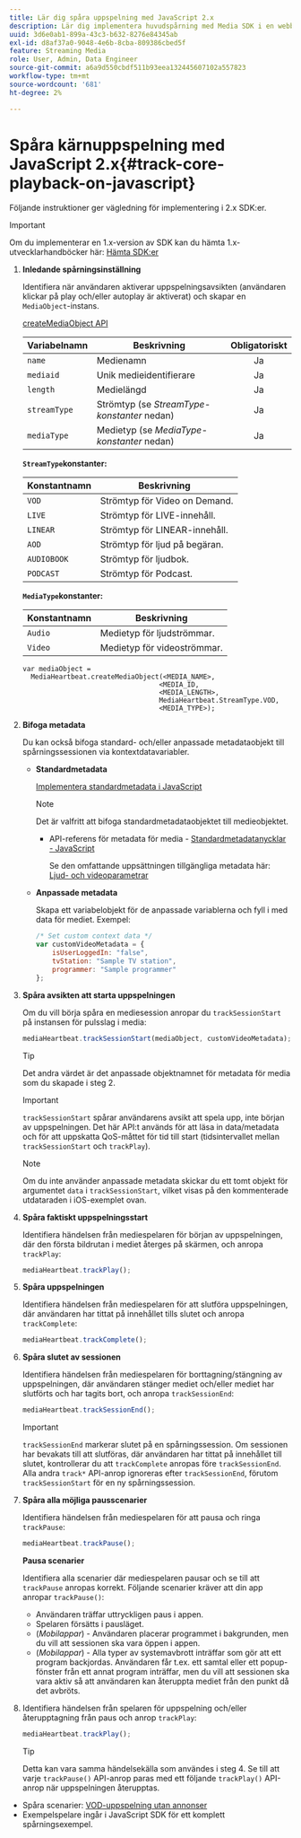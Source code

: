 ```yaml
---
title: Lär dig spåra uppspelning med JavaScript 2.x
description: Lär dig implementera huvudspårning med Media SDK i en webbläsare med JavaScript 2.x-appar.
uuid: 3d6e0ab1-899a-43c3-b632-8276e84345ab
exl-id: d8af37a0-9048-4e6b-8cba-809386cbed5f
feature: Streaming Media
role: User, Admin, Data Engineer
source-git-commit: a6a9d550cbdf511b93eea132445607102a557823
workflow-type: tm+mt
source-wordcount: '681'
ht-degree: 2%

---
```


# Spåra kärnuppspelning med JavaScript 2.x{#track-core-playback-on-javascript}

Följande instruktioner ger vägledning för implementering i 2.x SDK:er.

>[!IMPORTANT]
>Om du implementerar en 1.x-version av SDK kan du hämta 1.x-utvecklarhandböcker här: [Hämta SDK:er](/help/getting-started/download-sdks.md)

1. **Inledande spårningsinställning**

   Identifiera när användaren aktiverar uppspelningsavsikten (användaren klickar på play och/eller autoplay är aktiverat) och skapar en `MediaObject`-instans.

   [createMediaObject API](https://adobe-marketing-cloud.github.io/media-sdks/reference/javascript/MediaHeartbeat.html#.createMediaObject)

   | Variabelnamn | Beskrivning | Obligatoriskt |
   | --- | --- | :---: |
   | `name` | Medienamn | Ja |
   | `mediaid` | Unik medieidentifierare | Ja |
   | `length` | Medielängd | Ja |
   | `streamType` | Strömtyp (se _StreamType-konstanter_ nedan) | Ja |
   | `mediaType` | Medietyp (se _MediaType-konstanter_ nedan) | Ja |

   **`StreamType`konstanter:**

   | Konstantnamn | Beskrivning   |
   |---|---|
   | `VOD` | Strömtyp för Video on Demand. |
   | `LIVE` | Strömtyp för LIVE-innehåll. |
   | `LINEAR` | Strömtyp för LINEAR-innehåll. |
   | `AOD` | Strömtyp för ljud på begäran. |
   | `AUDIOBOOK` | Strömtyp för ljudbok. |
   | `PODCAST` | Strömtyp för Podcast. |

   **`MediaType`konstanter:**

   | Konstantnamn | Beskrivning |
   |---|---|
   | `Audio` | Medietyp för ljudströmmar. |
   | `Video` | Medietyp för videoströmmar. |

   ```
   var mediaObject =  
     MediaHeartbeat.createMediaObject(<MEDIA_NAME>,  
                                     <MEDIA_ID,  
                                     <MEDIA_LENGTH>,
                                     MediaHeartbeat.StreamType.VOD,
                                     <MEDIA_TYPE>);
   ```

1. **Bifoga metadata**

   Du kan också bifoga standard- och/eller anpassade metadataobjekt till spårningssessionen via kontextdatavariabler.

   * **Standardmetadata**

     [Implementera standardmetadata i JavaScript](/help/use-cases/track-av-playback/impl-std-metadata/impl-std-md-js/impl-std-metadata-js.md)

     >[!NOTE]
     >
     >Det är valfritt att bifoga standardmetadataobjektet till medieobjektet.

      * API-referens för metadata för media - [Standardmetadatanycklar - JavaScript](https://adobe-marketing-cloud.github.io/media-sdks/reference/javascript)

        Se den omfattande uppsättningen tillgängliga metadata här: [Ljud- och videoparametrar](/help/implementation/variables/audio-video-parameters.md)

   * **Anpassade metadata**

     Skapa ett variabelobjekt för de anpassade variablerna och fyll i med data för mediet. Exempel:

     ```js
     /* Set custom context data */
     var customVideoMetadata = {
         isUserLoggedIn: "false",
         tvStation: "Sample TV station",
         programmer: "Sample programmer"
     };
     ```

1. **Spåra avsikten att starta uppspelningen**

   Om du vill börja spåra en mediesession anropar du `trackSessionStart` på instansen för pulsslag i media:

   ```js
   mediaHeartbeat.trackSessionStart(mediaObject, customVideoMetadata);
   ```

   >[!TIP]
   >
   >Det andra värdet är det anpassade objektnamnet för metadata för media som du skapade i steg 2.

   >[!IMPORTANT]
   >
   >`trackSessionStart` spårar användarens avsikt att spela upp, inte början av uppspelningen. Det här API:t används för att läsa in data/metadata och för att uppskatta QoS-måttet för tid till start (tidsintervallet mellan `trackSessionStart` och `trackPlay`).

   >[!NOTE]
   >
   >Om du inte använder anpassade metadata skickar du ett tomt objekt för argumentet `data` i `trackSessionStart`, vilket visas på den kommenterade utdataraden i iOS-exemplet ovan.

1. **Spåra faktiskt uppspelningsstart**

   Identifiera händelsen från mediespelaren för början av uppspelningen, där den första bildrutan i mediet återges på skärmen, och anropa `trackPlay`:

   ```js
   mediaHeartbeat.trackPlay();
   ```

1. **Spåra uppspelningen**

   Identifiera händelsen från mediespelaren för att slutföra uppspelningen, där användaren har tittat på innehållet tills slutet och anropa `trackComplete`:

   ```js
   mediaHeartbeat.trackComplete();
   ```

1. **Spåra slutet av sessionen**

   Identifiera händelsen från mediespelaren för borttagning/stängning av uppspelningen, där användaren stänger mediet och/eller mediet har slutförts och har tagits bort, och anropa `trackSessionEnd`:

   ```js
   mediaHeartbeat.trackSessionEnd();
   ```

   >[!IMPORTANT]
   >
   >`trackSessionEnd` markerar slutet på en spårningssession. Om sessionen har bevakats till att slutföras, där användaren har tittat på innehållet till slutet, kontrollerar du att `trackComplete` anropas före `trackSessionEnd`. Alla andra `track*` API-anrop ignoreras efter `trackSessionEnd`, förutom `trackSessionStart` för en ny spårningssession.

1. **Spåra alla möjliga pausscenarier**

   Identifiera händelsen från mediespelaren för att pausa och ringa `trackPause`:

   ```js
   mediaHeartbeat.trackPause();
   ```

   **Pausa scenarier**

   Identifiera alla scenarier där mediespelaren pausar och se till att `trackPause` anropas korrekt. Följande scenarier kräver att din app anropar `trackPause()`:

   * Användaren träffar uttryckligen paus i appen.
   * Spelaren försätts i pausläget.
   * (*Mobilappar*) - Användaren placerar programmet i bakgrunden, men du vill att sessionen ska vara öppen i appen.
   * (*Mobilappar*) - Alla typer av systemavbrott inträffar som gör att ett program backjordas. Användaren får t.ex. ett samtal eller ett popup-fönster från ett annat program inträffar, men du vill att sessionen ska vara aktiv så att användaren kan återuppta mediet från den punkt då det avbröts.

1. Identifiera händelsen från spelaren för uppspelning och/eller återupptagning från paus och anrop `trackPlay`:

   ```js
   mediaHeartbeat.trackPlay();
   ```

   >[!TIP]
   >
   >Detta kan vara samma händelsekälla som användes i steg 4. Se till att varje `trackPause()` API-anrop paras med ett följande `trackPlay()` API-anrop när uppspelningen återupptas.

* Spåra scenarier: [VOD-uppspelning utan annonser](/help/use-cases/tracking-scenarios/vod-no-intrs-details.md)
* Exempelspelare ingår i JavaScript SDK för ett komplett spårningsexempel.
